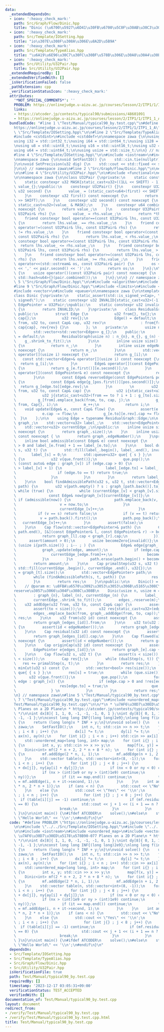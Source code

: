 ```yaml
---
data:
  _extendedDependsOn:
  - icon: ':heavy_check_mark:'
    path: Src/Graph/Flow/Dinic.hpp
    title: "Dinic (\u6700\u5927\u6D41\u30FB\u6700\u5C0F\u30AB\u30C3\u30C8)"
  - icon: ':heavy_check_mark:'
    path: Src/Template/IOSetting.hpp
    title: "io\u307E\u308F\u308A\u306E\u8A2D\u5B9A"
  - icon: ':heavy_check_mark:'
    path: Src/Template/TypeAlias.hpp
    title: "\u6A19\u6E96\u30C7\u30FC\u30BF\u578B\u306E\u30A8\u30A4\u30EA\u30A2\u30B9"
  - icon: ':heavy_check_mark:'
    path: Src/Utility/U32Pair.hpp
    title: Src/Utility/U32Pair.hpp
  _extendedRequiredBy: []
  _extendedVerifiedWith: []
  _isVerificationFailed: false
  _pathExtension: cpp
  _verificationStatusIcon: ':heavy_check_mark:'
  attributes:
    '*NOT_SPECIAL_COMMENTS*': ''
    PROBLEM: https://onlinejudge.u-aizu.ac.jp/courses/lesson/2/ITP1/1/ITP1_1_A
    links:
    - https://atcoder.jp/contests/typical90/submissions/48601091
    - https://onlinejudge.u-aizu.ac.jp/courses/lesson/2/ITP1/1/ITP1_1_A
  bundledCode: "#line 1 \"Test/Manual/typical90_by.test.cpp\"\n#define PROBLEM \"\
    https://onlinejudge.u-aizu.ac.jp/courses/lesson/2/ITP1/1/ITP1_1_A\"\n\n#line 2\
    \ \"Src/Template/IOSetting.hpp\"\n\n#line 2 \"Src/Template/TypeAlias.hpp\"\n\n\
    #include <cstdint>\n#include <cstddef>\n\nnamespace zawa {\n\nusing i16 = std::int16_t;\n\
    using i32 = std::int32_t;\nusing i64 = std::int64_t;\nusing i128 = __int128_t;\n\
    \nusing u8 = std::uint8_t;\nusing u16 = std::uint16_t;\nusing u32 = std::uint32_t;\n\
    using u64 = std::uint64_t;\n\nusing usize = std::size_t;\n\n} // namespace zawa\n\
    #line 4 \"Src/Template/IOSetting.hpp\"\n\n#include <iostream>\n#include <iomanip>\n\
    \nnamespace zawa {\n\nvoid SetFastIO() {\n    std::cin.tie(nullptr)->sync_with_stdio(false);\n\
    }\n\nvoid SetPrecision(u32 dig) {\n    std::cout << std::fixed << std::setprecision(dig);\n\
    }\n\n} // namespace zawa\n#line 2 \"Src/Graph/Flow/Dinic.hpp\"\n\n#line 2 \"Src/Utility/U32Pair.hpp\"\
    \n\n#line 4 \"Src/Utility/U32Pair.hpp\"\n\n#include <functional>\n#line 7 \"Src/Utility/U32Pair.hpp\"\
    \n\nnamespace zawa {\n\nclass U32Pair {\nprivate:\n    static constexpr u32 SHIFT{32};\n\
    \    static constexpr u32 MASK{static_cast<u32>((1LL << SHIFT) - 1)};\n    u64\
    \ value_{};\npublic:\n    constexpr U32Pair() {}\n    constexpr U32Pair(u32 first,\
    \ u32 second) {\n        value_ = (static_cast<u64>(first) << SHIFT) | second;\n\
    \    }\n    constexpr u32 first() const noexcept {\n        return static_cast<u32>(value_\
    \ >> SHIFT);\n    }\n    constexpr u32 second() const noexcept {\n        return\
    \ static_cast<u32>(value_ & MASK);\n    }\n    constexpr u64 combined() const\
    \ noexcept {\n        return value_;\n    }\n    constexpr U32Pair& operator=(const\
    \ U32Pair& rhs) {\n        value_ = rhs.value_;\n        return *this;\n    }\n\
    \    friend constexpr bool operator==(const U32Pair& lhs, const U32Pair& rhs)\
    \ {\n        return lhs.value_ == rhs.value_;\n    }\n    friend constexpr bool\
    \ operator!=(const U32Pair& lhs, const U32Pair& rhs) {\n        return lhs.value_\
    \ != rhs.value_;\n    }\n    friend constexpr bool operator<(const U32Pair& lhs,\
    \ const U32Pair& rhs) {\n        return lhs.value_ < rhs.value_;\n    }\n    friend\
    \ constexpr bool operator<=(const U32Pair& lhs, const U32Pair& rhs) {\n      \
    \  return lhs.value_ <= rhs.value_;\n    }\n    friend constexpr bool operator>(const\
    \ U32Pair& lhs, const U32Pair& rhs) {\n        return lhs.value_ > rhs.value_;\n\
    \    }\n    friend constexpr bool operator>=(const U32Pair& lhs, const U32Pair&\
    \ rhs) {\n        return lhs.value_ >= rhs.value_;\n    }\n    friend std::ostream&\
    \ operator<<(std::ostream& os, const U32Pair& pair) {\n        os << '(' << pair.first()\
    \ << ',' << pair.second() << ')';\n        return os;\n    }\n};\n\nstruct U32PairHash\
    \ {\n    usize operator()(const U32Pair& pair) const noexcept {\n        return\
    \ std::hash<u64>{}(pair.combined());\n    }\n};\n\n} // namespace zawa\n#line\
    \ 5 \"Src/Graph/Flow/Dinic.hpp\"\n\n#include <algorithm>\n#include <cassert>\n\
    #line 9 \"Src/Graph/Flow/Dinic.hpp\"\n#include <limits>\n#include <type_traits>\n\
    #include <vector>\n#include <queue>\n\nnamespace zawa {\n\ntemplate <class Cap>\n\
    class Dinic {\nprivate:\n    static_assert(std::is_signed_v<Cap>, \"Cap must be\
    \ signed\");\n    static constexpr u32 INVALID{static_cast<u32>(-1)};\n    using\
    \ EdgePointer = U32Pair;\npublic:\n    static constexpr u32 invalid() noexcept\
    \ {\n        return INVALID;\n    }\nprivate:\n    class ResidualGraph {\n   \
    \ public:\n        struct Edge {\n            u32 from{}, to{};\n            Cap\
    \ cap{};\n            u32 rev{};\n            Edge() = default;\n            Edge(u32\
    \ from, u32 to, const Cap& cap, u32 rev)\n                : from{from}, to{to},\
    \ cap{cap}, rev{rev} {}\n        }; \n    private:\n        usize n_{}, m_{};\n\
    \        std::vector<std::vector<Edge>> g_{};\n    public:\n        ResidualGraph()\
    \ = default;\n        ResidualGraph(usize n) : n_{n}, m_{}, g_(n) {\n        \
    \    g_.shrink_to_fit();\n        }\n\n        inline usize size() const noexcept\
    \ {\n            return n_;\n        }\n        inline usize edgeNumber() const\
    \ noexcept {\n            return m_;\n        }\n\n        std::vector<Edge>&\
    \ operator[](usize i) noexcept {\n            return g_[i];\n        }\n     \
    \   const std::vector<Edge>& operator[](usize i) const noexcept {\n          \
    \  return g_[i];\n        }\n        Edge& operator[](const EdgePointer& e) noexcept\
    \ {\n            return g_[e.first()][e.second()];\n        }\n        const Edge&\
    \ operator[](const EdgePointer& e) const noexcept {\n            return g_[e.first()][e.second()];\n\
    \        }\n\n        const Edge& reverseEdge(const EdgePointer& pos) const noexcept\
    \ {\n            const Edge& edge{g_[pos.first()][pos.second()]};\n          \
    \  return g_[edge.to][edge.rev];\n        }\n        \n        u32 addEdge(u32\
    \ from, u32 to, const Cap& cap) {\n            u32 i{static_cast<u32>(g_[from].size())};\n\
    \            u32 j{static_cast<u32>(from == to ? i + 1 : g_[to].size())};\n  \
    \          g_[from].emplace_back(from, to, cap, j);\n            g_[to].emplace_back(to,\
    \ from, Cap{}, i);\n            m_++;\n            return i;\n        }\n    \
    \    void update(Edge& e, const Cap& flow) {\n            assert(e.cap >= flow);\n\
    \            e.cap -= flow;\n            g_[e.to][e.rev].cap += flow;\n      \
    \  }\n    };\n\n    using Edge = typename ResidualGraph::Edge;\n\n    ResidualGraph\
    \ graph_;\n    std::vector<u32> label_;\n    std::vector<EdgePointer> edges_;\n\
    \    std::vector<u32> currentEdge_;\n\npublic:\n    inline usize size() const\
    \ noexcept {\n        return graph_.size();\n    }\n    inline usize edgeNumber()\
    \ const noexcept { \n        return graph_.edgeNumber();\n    }\nprivate:\n\n\
    \    inline bool admissible(const Edge& e) const noexcept {\n        return e.cap\
    \ > 0 and label_[e.from] + 1 == label_[e.to];\n    }\n\n    bool dualStep(u32\
    \ s, u32 t) {\n        std::fill(label_.begin(), label_.end(), invalid());\n \
    \       label_[s] = 0;\n        std::queue<u32> que{ { s } };\n        while (que.size())\
    \ {\n            u32 v{que.front()};\n            que.pop();\n            for\
    \ (const auto& edge : graph_[v]) if (edge.cap > 0) {\n                if (label_[edge.to]\
    \ > label_[v] + 1) {\n                    label_[edge.to] = label_[v] + 1;\n \
    \                   if (edge.to == t) return true;\n                    que.emplace(edge.to);\n\
    \                }\n            }\n        }\n        return label_[t] < size();\n\
    \    }\n\n    bool findAdmissiblePath(u32 s, u32 t, std::vector<EdgePointer>&\
    \ path) {\n        u32 v{path.empty() ? s : graph_[path.back()].to};\n       \
    \ while (true) {\n            while (currentEdge_[v] < graph_[v].size()) {\n \
    \               const Edge& now{graph_[v][currentEdge_[v]]};\n               \
    \ if (admissible(now)) {\n                    path.emplace_back(v, currentEdge_[v]);\n\
    \                    v = now.to;\n                }\n                else {\n\
    \                    currentEdge_[v]++;\n                }\n            }\n  \
    \          if (v == s) return false;\n            if (v == t) return true;\n \
    \           v = path.back().first();\n            path.pop_back();\n         \
    \   currentEdge_[v]++;\n        }\n        assert(false);\n        return false;\n\
    \    }\n\n    Cap flow(std::vector<EdgePointer>& path) {\n        Cap amount{graph_[*std::min_element(path.begin(),\
    \ path.end(), [&](const EdgePointer& l, const EdgePointer& r) -> bool {\n    \
    \            return graph_[l].cap < graph_[r].cap;\n            })].cap};\n  \
    \      assert(amount > 0);\n        usize becomeZero{invalid()};\n        for\
    \ (usize i{path.size()} ; i-- ; ) {\n            Edge& edge{graph_[path[i]]};\n\
    \            graph_.update(edge, amount);\n            if (edge.cap == 0) {\n\
    \                currentEdge_[edge.from]++;\n                becomeZero = i;\n\
    \            }\n        }\n        path.erase(path.begin() + becomeZero, path.end());\n\
    \        return amount;\n    }\n\n    Cap primalStep(u32 s, u32 t) {\n       \
    \ std::fill(currentEdge_.begin(), currentEdge_.end(), u32{});\n        currentEdge_[t]\
    \ = graph_[t].size();\n        std::vector<EdgePointer> path;\n        Cap res{};\n\
    \        while (findAdmissiblePath(s, t, path)) {\n            res += flow(path);\n\
    \        }\n        return res;\n    }\n\npublic:\n\n    Dinic() = default;\n\
    \    // @param m: \u8FBA\u6570\u3092\u3053\u3053\u306B\u5165\u308C\u308B\u3068\
    reserve\u3057\u3066\u304F\u308C\u308B\n    Dinic(usize n, usize m = usize{}) \n\
    \        : graph_{n}, label_(n), currentEdge_(n) {\n        label_.shrink_to_fit();\n\
    \        currentEdge_.shrink_to_fit();\n        edges_.reserve(m);\n    }\n\n\
    \    u32 addEdge(u32 from, u32 to, const Cap& cap) {\n        assert(from < size());\n\
    \        assert(to < size());\n        u32 res{static_cast<u32>(edges_.size())};\n\
    \        edges_.emplace_back(from, graph_.addEdge(from, to, cap));\n        return\
    \ res;\n    }\n\n    u32 from(u32 id) const noexcept {\n        assert(id < edgeNumber());\n\
    \        return graph_[edges_[id]].from;\n    }\n\n    u32 to(u32 id) const noexcept\
    \ {\n        assert(id < edgeNumber());\n        return graph_[edges_[id]].to;\n\
    \    }\n\n    Cap residual(u32 id) const noexcept {\n        assert(id < edgeNumber());\n\
    \        return graph_[edges_[id]].cap;\n    }\n\n    Cap flowed(u32 id) const\
    \ noexcept {\n        assert(id < edgeNumber());\n        return graph_.reverseEdge(edges_[id]).cap;\n\
    \    }\n\n    Cap originCap(u32 id) const noexcept {\n        assert(id < edgeNumber());\n\
    \        EdgePointer e{edges_[id]};\n        return graph_[e].cap + graph_.reverseEdge(edges_[id]).cap;\n\
    \    }\n\n    Cap flow(u32 s, u32 t) {\n        assert(s < size());\n        assert(t\
    \ < size());\n        Cap res{};\n        while (dualStep(s, t)) {\n         \
    \   res += primalStep(s, t);\n        }\n        return res;\n    }\n\n    std::vector<bool>\
    \ minCut(u32 s) const {\n        std::vector<bool> res(size());\n        std::queue<u32>\
    \ que{ { s } };\n        res[s] = true;\n        while (que.size()) {\n      \
    \      u32 v{que.front()};\n            que.pop();\n            for (const auto&\
    \ edge : graph_[v]) {\n                if (edge.cap > 0 and !res[edge.to]) {\n\
    \                    res[edge.to] = true;\n                    que.emplace(edge.to);\n\
    \                } \n            }\n        }\n        return res;\n    }\n};\n\
    \n} // namespace zawa\n#line 5 \"Test/Manual/typical90_by.test.cpp\"\n\n#line\
    \ 7 \"Test/Manual/typical90_by.test.cpp\"\n#include <unordered_map>\n#line 9 \"\
    Test/Manual/typical90_by.test.cpp\"\n\n/*\n * \u7AF6\u30D7\u30ED\u5178\u578B90-077\
    \ Planes on a 2D Plane\n * https://atcoder.jp/contests/typical90/submissions/48601091\n\
    \ */\n\nint dx[8]{ 1, 1, 0, -1, -1, -1, 0, 1 };\nint dy[8]{ 0, 1, 1, 1, 0, -1,\
    \ -1, -1 };\n\nconst long long INF{(long long)2e9};\nlong long f(int x, int y)\
    \ {\n    return (long long)x * INF + y;\n}\n\nvoid solve() {\n    using namespace\
    \ zawa;\n    SetFastIO();\n    int n, t; std::cin >> n >> t;\n    for (int i{}\
    \ ; i < 8 ; i++) {\n        dx[i] *= t;\n        dy[i] *= t;\n    }\n    std::vector<int>\
    \ ax(n), ay(n);\n    for (int i{} ; i < n ; i++) std::cin >> ax[i] >> ay[i];\n\
    \    std::unordered_map<long long, int> map;\n    for (int i{} ; i < n ; i++)\
    \ {\n        int x, y; std::cin >> x >> y;\n        map[f(x, y)] = i;\n    }\n\
    \    Dinic<int> mf(2 * n + 2, 2 * n + 8 * n); \n    for (int i{} ; i < n ; i++)\
    \ {\n        mf.addEdge(2 * n, i, 1);\n        mf.addEdge(n + i, 2 * n + 1, 1);\n\
    \    }\n    std::vector table(n, std::vector<int>(8, -1));\n    for (int i{} ;\
    \ i < n ; i++) {\n        for (int j{} ; j < 8 ; j++) {\n            int nx{ax[i]\
    \ + dx[j]}, ny{ay[i] + dy[j]};\n            if (nx < 0 or ny < 0) continue;\n\
    \            if (nx > (int)1e9 or ny > (int)1e9) continue;\n            auto it{map.find(f(nx,\
    \ ny))};\n            if (it == map.end()) continue;\n            table[i][j]\
    \ = mf.addEdge(i, n + it->second, 1);\n        }\n    }\n    int ans{mf.flow(2\
    \ * n, 2 * n + 1)};\n    if (ans < n) {\n        std::cout << \"No\" << '\\n';\n\
    \    }\n    else {\n        std::cout << \"Yes\" << '\\n';\n        for (int i{}\
    \ ; i < n ; i++) {\n            for (int j{} ; j < 8 ; j++) {\n              \
    \  if (table[i][j] == -1) continue;\n                if (mf.residual(table[i][j])\
    \ == 0) {\n                    std::cout << j + 1 << (i + 1 == n ? '\\n' : ' ');\n\
    \                    break;\n                }\n            }\n        }\n   \
    \ }\n}\n\nint main() {\n#ifdef ATCODER\n    solve();\n#else\n    std::cout <<\
    \ \"Hello World\" << '\\n';\n#endif\n}\n"
  code: "#define PROBLEM \"https://onlinejudge.u-aizu.ac.jp/courses/lesson/2/ITP1/1/ITP1_1_A\"\
    \n\n#include \"../../Src/Template/IOSetting.hpp\"\n#include \"../../Src/Graph/Flow/Dinic.hpp\"\
    \n\n#include <iostream>\n#include <unordered_map>\n#include <vector>\n\n/*\n *\
    \ \u7AF6\u30D7\u30ED\u5178\u578B90-077 Planes on a 2D Plane\n * https://atcoder.jp/contests/typical90/submissions/48601091\n\
    \ */\n\nint dx[8]{ 1, 1, 0, -1, -1, -1, 0, 1 };\nint dy[8]{ 0, 1, 1, 1, 0, -1,\
    \ -1, -1 };\n\nconst long long INF{(long long)2e9};\nlong long f(int x, int y)\
    \ {\n    return (long long)x * INF + y;\n}\n\nvoid solve() {\n    using namespace\
    \ zawa;\n    SetFastIO();\n    int n, t; std::cin >> n >> t;\n    for (int i{}\
    \ ; i < 8 ; i++) {\n        dx[i] *= t;\n        dy[i] *= t;\n    }\n    std::vector<int>\
    \ ax(n), ay(n);\n    for (int i{} ; i < n ; i++) std::cin >> ax[i] >> ay[i];\n\
    \    std::unordered_map<long long, int> map;\n    for (int i{} ; i < n ; i++)\
    \ {\n        int x, y; std::cin >> x >> y;\n        map[f(x, y)] = i;\n    }\n\
    \    Dinic<int> mf(2 * n + 2, 2 * n + 8 * n); \n    for (int i{} ; i < n ; i++)\
    \ {\n        mf.addEdge(2 * n, i, 1);\n        mf.addEdge(n + i, 2 * n + 1, 1);\n\
    \    }\n    std::vector table(n, std::vector<int>(8, -1));\n    for (int i{} ;\
    \ i < n ; i++) {\n        for (int j{} ; j < 8 ; j++) {\n            int nx{ax[i]\
    \ + dx[j]}, ny{ay[i] + dy[j]};\n            if (nx < 0 or ny < 0) continue;\n\
    \            if (nx > (int)1e9 or ny > (int)1e9) continue;\n            auto it{map.find(f(nx,\
    \ ny))};\n            if (it == map.end()) continue;\n            table[i][j]\
    \ = mf.addEdge(i, n + it->second, 1);\n        }\n    }\n    int ans{mf.flow(2\
    \ * n, 2 * n + 1)};\n    if (ans < n) {\n        std::cout << \"No\" << '\\n';\n\
    \    }\n    else {\n        std::cout << \"Yes\" << '\\n';\n        for (int i{}\
    \ ; i < n ; i++) {\n            for (int j{} ; j < 8 ; j++) {\n              \
    \  if (table[i][j] == -1) continue;\n                if (mf.residual(table[i][j])\
    \ == 0) {\n                    std::cout << j + 1 << (i + 1 == n ? '\\n' : ' ');\n\
    \                    break;\n                }\n            }\n        }\n   \
    \ }\n}\n\nint main() {\n#ifdef ATCODER\n    solve();\n#else\n    std::cout <<\
    \ \"Hello World\" << '\\n';\n#endif\n}\n"
  dependsOn:
  - Src/Template/IOSetting.hpp
  - Src/Template/TypeAlias.hpp
  - Src/Graph/Flow/Dinic.hpp
  - Src/Utility/U32Pair.hpp
  isVerificationFile: true
  path: Test/Manual/typical90_by.test.cpp
  requiredBy: []
  timestamp: '2023-12-17 03:05:31+09:00'
  verificationStatus: TEST_ACCEPTED
  verifiedWith: []
documentation_of: Test/Manual/typical90_by.test.cpp
layout: document
redirect_from:
- /verify/Test/Manual/typical90_by.test.cpp
- /verify/Test/Manual/typical90_by.test.cpp.html
title: Test/Manual/typical90_by.test.cpp
---
```

